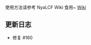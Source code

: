 使用方法请参考 NyaLCF Wiki 食用~ [Wiki](https://docs-nyalcf.1l1.icu)

## 更新日志

- 修复 #160
<!-- Some change log here -->
